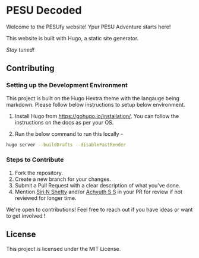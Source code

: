 # PESU Decoded 
Welcome to the PESUfy website!
Ypur PESU Adventure starts here!

This website is built with Hugo, a static site generator.

*Stay tuned!*

## Contributing

### Setting up the Development Environment

This project is built on the Hugo Hextra theme with the langauge being markdown. Please follow below instructions to setup below environment.


1. Install Hugo from https://gohugo.io/installation/. You can follow the instructions on the docs as per your OS.

2. Run the below command to run this locally -

```bash
hugo server --buildDrafts --disableFastRender
```

### Steps to Contribute


1. Fork the repository.
2. Create a new branch for your changes.
3. Submit a Pull Request with a clear description of what you’ve done.
4. Mention [Siri N Shetty](https://github.com/siri-n-shetty) and/or [Achyuth S S](https://github.com/achyu-dev) in your PR for review if not reviewed for longer time.


We're open to contributions! Feel free to reach out if you have ideas or want to get involved !

## License

This project is licensed under the MIT License.

